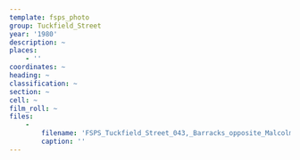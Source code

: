 ```yaml
---
template: fsps_photo
group: Tuckfield_Street
year: '1980'
description: ~
places:
    - ''
coordinates: ~
heading: ~
classification: ~
section: ~
cell: ~
film_roll: ~
files:
    -
        filename: 'FSPS_Tuckfield_Street_043,_Barracks_opposite_Malcolm_St_(G),_6-1-A,_1980.png'
        caption: ''
---
```


